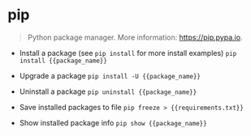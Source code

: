 # pip
> Python package manager.
> More information: <https://pip.pypa.io>.

- Install a package (see `pip install` for more install examples)
`pip install {{package_name}}`

- Upgrade a package
`pip install -U {{package_name}}`

- Uninstall a package
`pip uninstall {{package_name}}`

- Save installed packages to file
`pip freeze > {{requirements.txt}}`

- Show installed package info
`pip show {{package_name}}`
